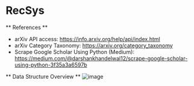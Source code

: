 # RecSys

** References **
- arXiv API access: https://info.arxiv.org/help/api/index.html
- arXiv Category Taxonomy: https://arxiv.org/category_taxonomy
- Scrape Google Scholar Using Python (Medium): https://medium.com/@darshankhandelwal12/scrape-google-scholar-using-python-3f35a3a6597b

** Data Structure Overview **
![image](https://github.com/user-attachments/assets/b73cc3b0-ab71-48c0-9309-59349a498fb4)
